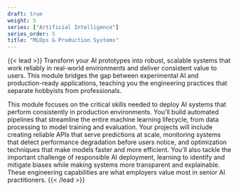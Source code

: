 ```yaml
---
draft: true
weight: 5
series: ["Artificial Intelligence"]
series_order: 5
title: "MLOps & Production Systems"
---
```


{{< lead >}}
Transform your AI prototypes into robust, scalable systems that work reliably in real-world environments and deliver consistent value to users. This module bridges the gap between experimental AI and production-ready applications, teaching you the engineering practices that separate hobbyists from professionals.

This module focuses on the critical skills needed to deploy AI systems that perform consistently in production environments. You'll build automated pipelines that streamline the entire machine learning lifecycle, from data processing to model training and evaluation. Your projects will include creating reliable APIs that serve predictions at scale, monitoring systems that detect performance degradation before users notice, and optimization techniques that make models faster and more efficient. You'll also tackle the important challenge of responsible AI deployment, learning to identify and mitigate biases while making systems more transparent and explainable. These engineering capabilities are what employers value most in senior AI practitioners.
{{< /lead >}}
